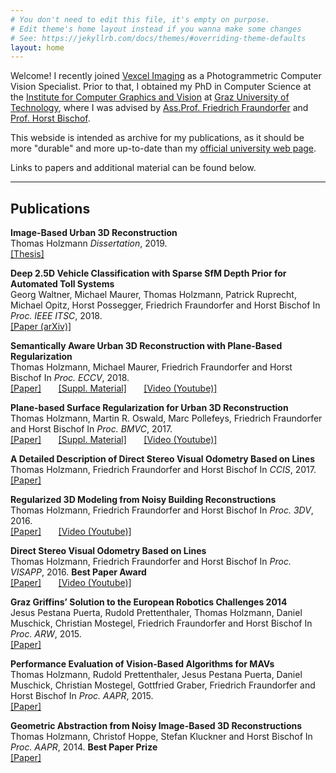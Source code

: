 ```yaml
---
# You don't need to edit this file, it's empty on purpose.
# Edit theme's home layout instead if you wanna make some changes
# See: https://jekyllrb.com/docs/themes/#overriding-theme-defaults
layout: home
---
```


Welcome! I recently joined [Vexcel Imaging](https://www.vexcel-imaging.com) as a 
Photogrammetric Computer Vision Specialist. Prior to that, I obtained my PhD in Computer Science at the [Institute for 
Computer Graphics and Vision](https://www.tugraz.at/institute/icg/home/) 
at [Graz University of Technology](https://www.tugraz.at/home/),
where I was advised by
[Ass.Prof. Friedrich Fraundorfer](https://www.tugraz.at/institute/icg/research/team-fraundorfer/people/friedrich-fraundorfer/)
and [Prof. Horst Bischof](https://www.tugraz.at/institute/icg/research/team-bischof/people/team-about/horst-bischof/).

This webside is intended as archive for my publications, as it should be more "durable" and more up-to-date than my [official university web page](https://www.tugraz.at/institutes/icg/research/team-fraundorfer/people/thomas-holzmann/).

Links to papers and additional material can be found below.

---

## Publications


**Image-Based Urban 3D Reconstruction**  
Thomas Holzmann 
*Dissertation*, 2019.  
[[Thesis]](http://spinnt.net/papers/PhD_Thesis.pdf) 

**Deep 2.5D Vehicle Classification with Sparse SfM Depth Prior for Automated Toll Systems**  
Georg Waltner, Michael Maurer, Thomas Holzmann, Patrick Ruprecht, Michael Opitz, Horst Possegger, Friedrich Fraundorfer and Horst Bischof
In *Proc. IEEE ITSC*, 2018. <br/>
[[Paper (arXiv)]](https://arxiv.org/abs/1805.03511) 

**Semantically Aware Urban 3D Reconstruction with Plane-Based Regularization**  
Thomas Holzmann, Michael Maurer, Friedrich Fraundorfer and Horst Bischof
In *Proc. ECCV*, 2018. <br/>
[[Paper]](http://spinnt.net/papers/holzmann18eccv.pdf) &nbsp;&nbsp;&nbsp;&nbsp;&nbsp;
[[Suppl. Material]](http://spinnt.net/papers/holzmann18eccv-supplementary.pdf) &nbsp;&nbsp;&nbsp;&nbsp;&nbsp;
[[Video (Youtube)]](https://www.youtube.com/watch?v=NuWsYmTWnqw)

**Plane-based Surface Regularization for Urban 3D Reconstruction**  
Thomas Holzmann, Martin R. Oswald, Marc Pollefeys, Friedrich Fraundorfer and Horst Bischof
In *Proc. BMVC*, 2017. <br/>
[[Paper]](http://spinnt.net/papers/holzmann17urban.pdf) &nbsp;&nbsp;&nbsp;&nbsp;&nbsp;
[[Suppl. Material]](http://spinnt.net/papers/holzmann17urbal_supp.pdf) &nbsp;&nbsp;&nbsp;&nbsp;&nbsp;
[[Video (Youtube)]](https://www.youtube.com/watch?v=6UMxbIgL8gk)

**A Detailed Description of Direct Stereo Visual Odometry Based on Lines**  
Thomas Holzmann, Friedrich Fraundorfer and Horst Bischof
In *CCIS*, 2017. <br/>
[[Paper]](http://spinnt.net/papers/line_vo_ccis.pdf) 

**Regularized 3D Modeling from Noisy Building Reconstructions**  
Thomas Holzmann, Friedrich Fraundorfer and Horst Bischof
In *Proc. 3DV*, 2016. <br/>
[[Paper]](http://spinnt.net/papers/geom_reconstruction_3dv16.pdf) &nbsp;&nbsp;&nbsp;&nbsp;&nbsp;
[[Video (Youtube)]](https://www.youtube.com/watch?v=k_thbSUsEew)

**Direct Stereo Visual Odometry Based on Lines**  
Thomas Holzmann, Friedrich Fraundorfer and Horst Bischof
In *Proc. VISAPP*, 2016. **Best Paper Award** <br/>
[[Paper]](http://spinnt.net/papers/line_vo_visapp16.pdf) &nbsp;&nbsp;&nbsp;&nbsp;&nbsp;
[[Video (Youtube)]](https://www.youtube.com/watch?v=C8zExsoIs5A)

**Graz Griffins’ Solution to the European Robotics Challenges 2014**  
Jesus Pestana Puerta, Rudold Prettenthaler, Thomas Holzmann, Daniel Muschick, Christian Mostegel, Friedrich Fraundorfer and Horst Bischof
In *Proc. ARW*, 2015.  <br/>
[[Paper]](http://spinnt.net/papers/arw15_pestana.pdf) 

**Performance Evaluation of Vision-Based Algorithms for MAVs**  
Thomas Holzmann, Rudold Prettenthaler, Jesus Pestana Puerta,  Daniel Muschick, Christian Mostegel, Gottfried Graber,  Friedrich Fraundorfer and Horst Bischof
In *Proc. AAPR*, 2015.  <br/>
[[Paper]](http://spinnt.net/papers/aapr15_holzmann.pdf) 

**Geometric Abstraction from Noisy Image-Based 3D Reconstructions**  
Thomas Holzmann, Christof Hoppe, Stefan Kluckner and Horst Bischof
In *Proc. AAPR*, 2014. **Best Paper Prize**  <br/>
[[Paper]](http://spinnt.net/papers/aapr14_holzmann.pdf) 

